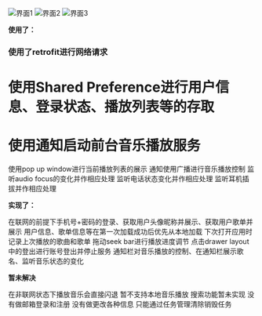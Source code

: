 ![界面1](https://github.com/leishui/Music/blob/master/app/src/main/img/1.gif)
![界面2](https://github.com/leishui/Music/blob/master/app/src/main/img/2.gif)
![界面3](https://github.com/leishui/Music/blob/master/app/src/main/img/3.gif)

**使用了：**

### 使用了retrofit进行网络请求
# 使用Shared Preference进行用户信息、登录状态、播放列表等的存取
# 使用通知启动前台音乐播放服务
使用pop up window进行当前播放列表的展示
通知使用广播进行音乐播放控制
监听audio focus的变化并作相应处理
监听电话状态变化并作相应处理
监听耳机插拔并作相应处理

**实现了：**

在联网的前提下手机号+密码的登录、获取用户头像昵称并展示、获取用户歌单并展示
用户信息、歌单信息等在第一次加载成功后优先从本地加载
下次打开应用时记录上次播放的歌曲和歌单
拖动seek bar进行播放进度调节
点击drawer layout中的登出进行账号登出并停止服务
通知栏对音乐播放的控制、在通知栏展示歌名、监听音乐状态的变化

**暂未解决**

在非联网状态下播放音乐会直接闪退
暂不支持本地音乐播放
搜索功能暂未实现
没有做邮箱登录和注册
没有做更改各种信息
只能通过任务管理清除销毁任务
